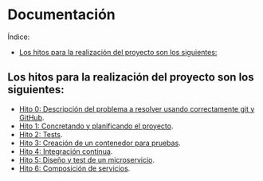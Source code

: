 # Documentación
Índice:
<!-- TOC -->
* [Los hitos para la realización del proyecto son los siguientes:](#los-hitos-para-la-realizacin-del-proyecto-son-los-siguientes-)
<!-- TOC -->

## Los hitos para la realización del proyecto son los siguientes:
* [Hito 0: Descripción del problema a resolver usando correctamente git y GitHub](./hito_0/readme.md).
* [Hito 1: Concretando y planificando el proyecto](./hito_1/readme.md).
* [Hito 2: Tests](./hito_2/readme.md).
* [Hito 3: Creación de un contenedor para pruebas](./hito_3/readme.md).
* [Hito 4: Integración continua](./hito_4/readme.md).
* [Hito 5: Diseño y test de un microservicio](./hito_5/readme.md).
* [Hito 6: Composición de servicios](./hito_6/readme.md).